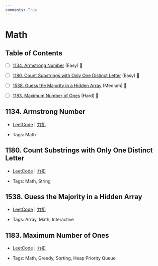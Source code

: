 ```yaml
---
comments: True
---
```


# Math

## Table of Contents

- [ ] [1134. Armstrong Number](#1134-armstrong-number) (Easy) 👑
- [ ] [1180. Count Substrings with Only One Distinct Letter](#1180-count-substrings-with-only-one-distinct-letter) (Easy) 👑
- [ ] [1538. Guess the Majority in a Hidden Array](#1538-guess-the-majority-in-a-hidden-array) (Medium) 👑
- [ ] [1183. Maximum Number of Ones](#1183-maximum-number-of-ones) (Hard) 👑


## 1134. Armstrong Number

-    [LeetCode](https://leetcode.com/problems/armstrong-number/) | [力扣](https://leetcode.cn/problems/armstrong-number/)

-   Tags: Math



## 1180. Count Substrings with Only One Distinct Letter

-    [LeetCode](https://leetcode.com/problems/count-substrings-with-only-one-distinct-letter/) | [力扣](https://leetcode.cn/problems/count-substrings-with-only-one-distinct-letter/)

-   Tags: Math, String



## 1538. Guess the Majority in a Hidden Array

-    [LeetCode](https://leetcode.com/problems/guess-the-majority-in-a-hidden-array/) | [力扣](https://leetcode.cn/problems/guess-the-majority-in-a-hidden-array/)

-   Tags: Array, Math, Interactive



## 1183. Maximum Number of Ones

-    [LeetCode](https://leetcode.com/problems/maximum-number-of-ones/) | [力扣](https://leetcode.cn/problems/maximum-number-of-ones/)

-   Tags: Math, Greedy, Sorting, Heap Priority Queue
